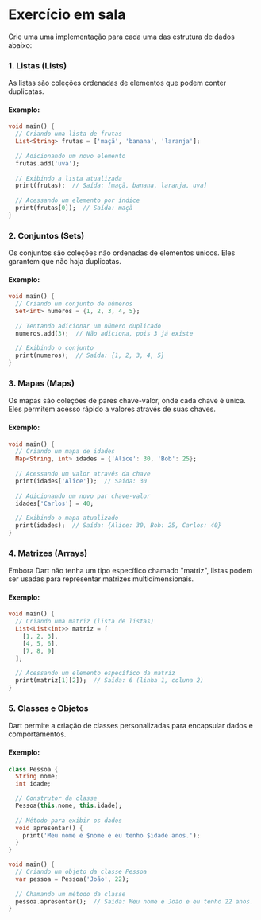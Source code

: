 # Exercício em sala
Crie uma uma implementação para cada uma das estrutura de dados abaixo:

### 1. **Listas (Lists)**

As listas são coleções ordenadas de elementos que podem conter duplicatas.

#### Exemplo:
```dart
void main() {
  // Criando uma lista de frutas
  List<String> frutas = ['maçã', 'banana', 'laranja'];
  
  // Adicionando um novo elemento
  frutas.add('uva');
  
  // Exibindo a lista atualizada
  print(frutas);  // Saída: [maçã, banana, laranja, uva]
  
  // Acessando um elemento por índice
  print(frutas[0]);  // Saída: maçã
}
```

### 2. **Conjuntos (Sets)**

Os conjuntos são coleções não ordenadas de elementos únicos. Eles garantem que não haja duplicatas.

#### Exemplo:
```dart
void main() {
  // Criando um conjunto de números
  Set<int> numeros = {1, 2, 3, 4, 5};
  
  // Tentando adicionar um número duplicado
  numeros.add(3);  // Não adiciona, pois 3 já existe
  
  // Exibindo o conjunto
  print(numeros);  // Saída: {1, 2, 3, 4, 5}
}
```

### 3. **Mapas (Maps)**

Os mapas são coleções de pares chave-valor, onde cada chave é única. Eles permitem acesso rápido a valores através de suas chaves.

#### Exemplo:
```dart
void main() {
  // Criando um mapa de idades
  Map<String, int> idades = {'Alice': 30, 'Bob': 25};
  
  // Acessando um valor através da chave
  print(idades['Alice']);  // Saída: 30
  
  // Adicionando um novo par chave-valor
  idades['Carlos'] = 40;
  
  // Exibindo o mapa atualizado
  print(idades);  // Saída: {Alice: 30, Bob: 25, Carlos: 40}
}
```

### 4. **Matrizes (Arrays)**

Embora Dart não tenha um tipo específico chamado "matriz", listas podem ser usadas para representar matrizes multidimensionais.

#### Exemplo:
```dart
void main() {
  // Criando uma matriz (lista de listas)
  List<List<int>> matriz = [
    [1, 2, 3],
    [4, 5, 6],
    [7, 8, 9]
  ];
  
  // Acessando um elemento específico da matriz
  print(matriz[1][2]);  // Saída: 6 (linha 1, coluna 2)
}
```

### 5. **Classes e Objetos**

Dart permite a criação de classes personalizadas para encapsular dados e comportamentos.

#### Exemplo:
```dart
class Pessoa {
  String nome;
  int idade;

  // Construtor da classe
  Pessoa(this.nome, this.idade);
  
  // Método para exibir os dados
  void apresentar() {
    print('Meu nome é $nome e eu tenho $idade anos.');
  }
}

void main() {
  // Criando um objeto da classe Pessoa
  var pessoa = Pessoa('João', 22);
  
  // Chamando um método da classe
  pessoa.apresentar();  // Saída: Meu nome é João e eu tenho 22 anos.
}
```
